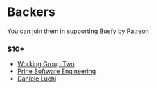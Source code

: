 # Backers

You can join them in supporting Buefy by [Patreon](https://www.patreon.com/jtommy)

### $10+
- [Working Group Two](https://www.patreon.com/wgtwo)
- [Prine Software Engineering](https://www.patreon.com/user/creators?u=18435748)
- [Daniele Luchi](https://www.patreon.com/user/creators?u=17495343)
